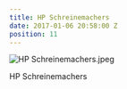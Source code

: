 ```yaml
---
title: HP Schreinemachers
date: 2017-01-06 20:58:00 Z
position: 11
---
```


![HP Schreinemachers.jpeg](/uploads/HP%20Schreinemachers.jpeg)

HP Schreinemachers